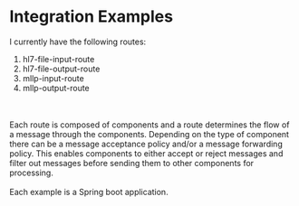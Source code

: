 # Integration Examples

I currently have the following routes:

<ol>
	<li>hl7-file-input-route</li>
	<li>hl7-file-output-route</li>
	<li>mllp-input-route</li>
	<li>mllp-output-route</li>
</ol>
<br>
<br>
Each route is composed of components and a route determines the flow of a message through the components.  Depending on the type of component there can be a message acceptance policy and/or a message forwarding 
policy.  This enables components to either accept or reject messages and filter out messages before sending 
them to other components for processing.
<br>
<br>
Each example is a Spring boot application.






